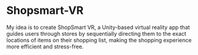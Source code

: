 # Shopsmart-VR
My idea is to create ShopSmart VR, a Unity-based virtual reality app that guides users through stores by sequentially directing them to the exact locations of items on their shopping list, making the shopping experience more efficient and stress-free.
